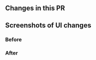 <!-- Do you need to update the dependabot.yml? -->

## Changes in this PR

## Screenshots of UI changes

### Before

### After
